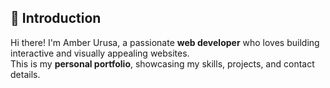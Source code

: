## 👋 Introduction
Hi there! I'm Amber Urusa, a passionate **web developer** who loves building interactive and visually appealing websites.  
This is my **personal portfolio**, showcasing my skills, projects, and contact details.
